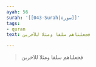```yaml
---
ayah: 56
surah: '[[043-Surah|سورة]]'
tags:
- quran
text: فجعلناهم سلفا ومثلا للآخرين

---
```

> فجعلناهم سلفا ومثلا للآخرين
